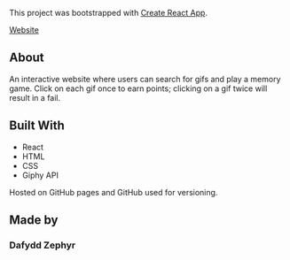 This project was bootstrapped with [Create React App](https://github.com/facebook/create-react-app).

[Website](https://helloimdavidhaha.github.io/memory-game/)

## About
An interactive website where users can search for gifs and play a memory game. Click on each gif once to earn points; clicking on a gif twice will result in a fail.

## Built With
* React
* HTML
* CSS
* Giphy API

Hosted on GitHub pages and GitHub used for versioning.

## Made by 
### Dafydd Zephyr

